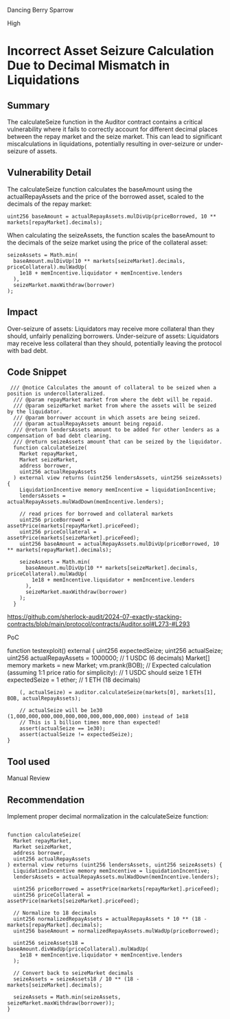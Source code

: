 Dancing Berry Sparrow

High

# Incorrect Asset Seizure Calculation Due to Decimal Mismatch in Liquidations

## Summary
The calculateSeize function in the Auditor contract contains a critical vulnerability where it fails to correctly account for different decimal places between the repay market and the seize market. This can lead to significant miscalculations in liquidations, potentially resulting in over-seizure or under-seizure of assets.
## Vulnerability Detail
The calculateSeize function calculates the baseAmount using the actualRepayAssets and the price of the borrowed asset, scaled to the decimals of the repay market:
```solidity
uint256 baseAmount = actualRepayAssets.mulDivUp(priceBorrowed, 10 ** markets[repayMarket].decimals);
```
When calculating the seizeAssets, the function scales the baseAmount to the decimals of the seize market using the price of the collateral asset:
```solidity
seizeAssets = Math.min(
  baseAmount.mulDivUp(10 ** markets[seizeMarket].decimals, priceCollateral).mulWadUp(
    1e18 + memIncentive.liquidator + memIncentive.lenders
  ),
  seizeMarket.maxWithdraw(borrower)
);
```
## Impact
Over-seizure of assets: Liquidators may receive more collateral than they should, unfairly penalizing borrowers.
Under-seizure of assets: Liquidators may receive less collateral than they should, potentially leaving the protocol with bad debt.
## Code Snippet
```solidity
 /// @notice Calculates the amount of collateral to be seized when a position is undercollateralized.
  /// @param repayMarket market from where the debt will be repaid.
  /// @param seizeMarket market from where the assets will be seized by the liquidator.
  /// @param borrower account in which assets are being seized.
  /// @param actualRepayAssets amount being repaid.
  /// @return lendersAssets amount to be added for other lenders as a compensation of bad debt clearing.
  /// @return seizeAssets amount that can be seized by the liquidator.
  function calculateSeize(
    Market repayMarket,
    Market seizeMarket,
    address borrower,
    uint256 actualRepayAssets
  ) external view returns (uint256 lendersAssets, uint256 seizeAssets) {
    LiquidationIncentive memory memIncentive = liquidationIncentive;
    lendersAssets = actualRepayAssets.mulWadDown(memIncentive.lenders);

    // read prices for borrowed and collateral markets
    uint256 priceBorrowed = assetPrice(markets[repayMarket].priceFeed);
    uint256 priceCollateral = assetPrice(markets[seizeMarket].priceFeed);
    uint256 baseAmount = actualRepayAssets.mulDivUp(priceBorrowed, 10 ** markets[repayMarket].decimals);

    seizeAssets = Math.min(
      baseAmount.mulDivUp(10 ** markets[seizeMarket].decimals, priceCollateral).mulWadUp(
        1e18 + memIncentive.liquidator + memIncentive.lenders
      ),
      seizeMarket.maxWithdraw(borrower)
    );
  }

```
https://github.com/sherlock-audit/2024-07-exactly-stacking-contracts/blob/main/protocol/contracts/Auditor.sol#L273-#L293


PoC


   function testexploit() external {
    uint256 expectedSeize; uint256 actualSeize;
        uint256 actualRepayAssets = 1000000; // 1 USDC (6 decimals)
         Market[] memory markets = new Market[](2);
         vm.prank(BOB);
        // Expected calculation (assuming 1:1 price ratio for simplicity):
        // 1 USDC should seize 1 ETH
        expectedSeize = 1 ether; // 1 ETH (18 decimals)

        (, actualSeize) = auditor.calculateSeize(markets[0], markets[1], BOB, actualRepayAssets);

        // actualSeize will be 1e30 (1,000,000,000,000,000,000,000,000,000,000) instead of 1e18
        // This is 1 billion times more than expected!
        assert(actualSeize == 1e30);
        assert(actualSeize != expectedSeize);
    }
## Tool used

Manual Review

## Recommendation
Implement proper decimal normalization in the calculateSeize function:

```solidity

function calculateSeize(
  Market repayMarket,
  Market seizeMarket,
  address borrower,
  uint256 actualRepayAssets
) external view returns (uint256 lendersAssets, uint256 seizeAssets) {
  LiquidationIncentive memory memIncentive = liquidationIncentive;
  lendersAssets = actualRepayAssets.mulWadDown(memIncentive.lenders);

  uint256 priceBorrowed = assetPrice(markets[repayMarket].priceFeed);
  uint256 priceCollateral = assetPrice(markets[seizeMarket].priceFeed);
  
  // Normalize to 18 decimals
  uint256 normalizedRepayAssets = actualRepayAssets * 10 ** (18 - markets[repayMarket].decimals);
  uint256 baseAmount = normalizedRepayAssets.mulWadUp(priceBorrowed);

  uint256 seizeAssets18 = baseAmount.divWadUp(priceCollateral).mulWadUp(
    1e18 + memIncentive.liquidator + memIncentive.lenders
  );

  // Convert back to seizeMarket decimals
  seizeAssets = seizeAssets18 / 10 ** (18 - markets[seizeMarket].decimals);

  seizeAssets = Math.min(seizeAssets, seizeMarket.maxWithdraw(borrower));
}
```
